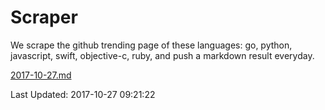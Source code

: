 # Scraper

We scrape the github trending page of these languages: go, python, javascript, swift, objective-c, ruby, and push a markdown result everyday.

[2017-10-27.md](https://github.com/henson/Scraper/blob/master/2017-10-27.md)

Last Updated: 2017-10-27 09:21:22